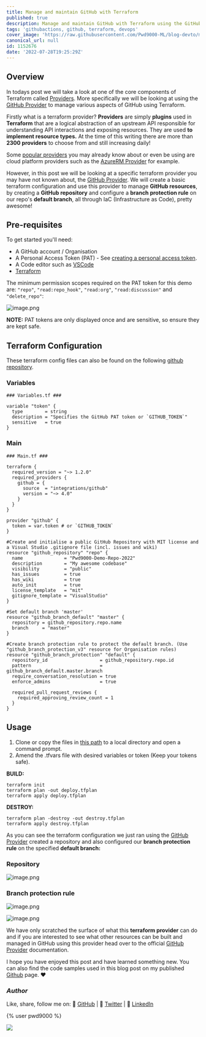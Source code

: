 ```yaml
---
title: Manage and maintain GitHub with Terraform
published: true
description: Manage and maintain GitHub with Terraform using the GitHub Provider
tags: 'githubactions, github, terraform, devops'
cover_image: 'https://raw.githubusercontent.com/Pwd9000-ML/blog-devto/main/posts/2022-GitHub-Terraform-Provider/assets/main04.png'
canonical_url: null
id: 1152676
date: '2022-07-28T19:25:29Z'
---
```


## Overview

In todays post we will take a look at one of the core components of Terraform called [Providers](https://www.terraform.io/language/providers). More specifically we will be looking at using the [GitHub Provider](https://registry.terraform.io/providers/integrations/github/latest/docs) to manage various aspects of GitHub using Terraform.

Firstly what is a terraform provider? **Providers** are simply **plugins** used in **Terraform** that are a logical abstraction of an upstream API responsible for understanding API interactions and exposing resources. They are used **to implement resource types.** At the time of this writing there are more than **2300 providers** to choose from and still increasing daily!

Some [popular providers](https://registry.terraform.io/browse/providers) you may already know about or even be using are cloud platform providers such as the [AzureRM Provider](https://registry.terraform.io/providers/hashicorp/azurerm/latest/docs) for example.

However, in this post we will be looking at a specific terraform provider you may have not known about, the [GitHub Provider](https://registry.terraform.io/providers/integrations/github/latest/docs). We will create a basic terraform configuration and use this provider to manage **GitHub resources**, by creating a **GitHub repository** and configure a **branch protection rule** on our repo's **default branch**, all through IaC (Infrastructure as Code), pretty awesome!

## Pre-requisites

To get started you'll need:

- A GitHub account / Organisation
- A Personal Access Token (PAT) - See [creating a personal access token](https://docs.github.com/en/enterprise-server@3.4/authentication/keeping-your-account-and-data-secure/creating-a-personal-access-token).
- A Code editor such as [VSCode](https://code.visualstudio.com/download)
- [Terraform](https://www.terraform.io/downloads)

The minimum permission scopes required on the PAT token for this demo are: `"repo"`, `"read:repo_hook"`, `"read:org"`, `"read:discussion"` and `"delete_repo"`:

![image.png](https://raw.githubusercontent.com/Pwd9000-ML/blog-devto/main/posts/2022-GitHub-Terraform-Provider/assets/PAT.png)

**NOTE:** PAT tokens are only displayed once and are sensitive, so ensure they are kept safe.

## Terraform Configuration

These terraform config files can also be found on the following [github repository](https://github.com/Pwd9000-ML/blog-devto/tree/main/posts/2022-GitHub-Terraform-Provider/code).

### Variables

```hcl
### Variables.tf ###

variable "token" {
  type        = string
  description = "Specifies the GitHub PAT token or `GITHUB_TOKEN`"
  sensitive   = true
}
```

### Main

```hcl
### Main.tf ###

terraform {
  required_version = "~> 1.2.0"
  required_providers {
    github = {
      source  = "integrations/github"
      version = "~> 4.0"
    }
  }
}

provider "github" {
  token = var.token # or `GITHUB_TOKEN`
}

#Create and initialise a public GitHub Repository with MIT license and a Visual Studio .gitignore file (incl. issues and wiki)
resource "github_repository" "repo" {
  name               = "Pwd9000-Demo-Repo-2022"
  description        = "My awesome codebase"
  visibility         = "public"
  has_issues         = true
  has_wiki           = true
  auto_init          = true
  license_template   = "mit"
  gitignore_template = "VisualStudio"
}

#Set default branch 'master'
resource "github_branch_default" "master" {
  repository = github_repository.repo.name
  branch     = "master"
}

#Create branch protection rule to protect the default branch. (Use "github_branch_protection_v3" resource for Organisation rules)
resource "github_branch_protection" "default" {
  repository_id                   = github_repository.repo.id
  pattern                         = github_branch_default.master.branch
  require_conversation_resolution = true
  enforce_admins                  = true

  required_pull_request_reviews {
    required_approving_review_count = 1
  }
}
```

## Usage

1. Clone or copy the files in [this path](https://github.com/Pwd9000-ML/blog-devto/tree/main/posts/2022-GitHub-Terraform-Provider/code) to a local directory and open a command prompt.
2. Amend the .tfvars file with desired variables or token (Keep your tokens safe).

**BUILD:**

```hcl
terraform init
terraform plan -out deploy.tfplan
terraform apply deploy.tfplan
```

**DESTROY:**

```hcl
terraform plan -destroy -out destroy.tfplan
terraform apply destroy.tfplan
```

As you can see the terraform configuration we just ran using the [GitHub Provider](https://registry.terraform.io/providers/integrations/github/latest/docs) created a repository and also configured our **branch protection rule** on the specified **default branch:**

### Repository

![image.png](https://raw.githubusercontent.com/Pwd9000-ML/blog-devto/main/posts/2022-GitHub-Terraform-Provider/assets/repo.png)

### Branch protection rule

![image.png](https://raw.githubusercontent.com/Pwd9000-ML/blog-devto/main/posts/2022-GitHub-Terraform-Provider/assets/branch.png)

![image.png](https://raw.githubusercontent.com/Pwd9000-ML/blog-devto/main/posts/2022-GitHub-Terraform-Provider/assets/rule.png)

We have only scratched the surface of what this **terraform provider** can do and if you are interested to see what other resources can be built and managed in GitHub using this provider head over to the official [GitHub Provider](https://registry.terraform.io/providers/integrations/github/latest/docs) documentation.

I hope you have enjoyed this post and have learned something new. You can also find the code samples used in this blog post on my published [Github](https://github.com/Pwd9000-ML/blog-devto/tree/main/posts/2022-GitHub-Terraform-Provider/code) page. :heart:

### _Author_

Like, share, follow me on: :octopus: [GitHub](https://github.com/Pwd9000-ML) | :penguin: [Twitter](https://twitter.com/pwd9000) | :space_invader: [LinkedIn](https://www.linkedin.com/in/marcel-l-61b0a96b/)

{% user pwd9000 %}

<a href="https://www.buymeacoffee.com/pwd9000"><img src="https://img.buymeacoffee.com/button-api/?text=Buy me a coffee&emoji=&slug=pwd9000&button_colour=FFDD00&font_colour=000000&font_family=Cookie&outline_colour=000000&coffee_colour=ffffff"></a>
